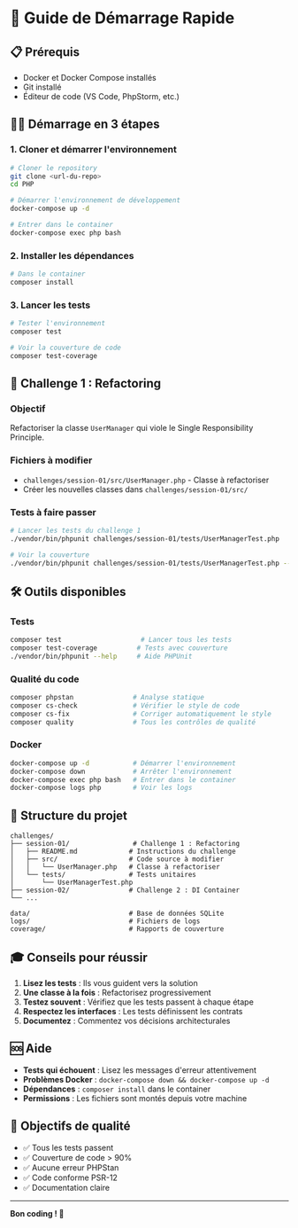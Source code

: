 # 🚀 Guide de Démarrage Rapide

## 📋 Prérequis

- Docker et Docker Compose installés
- Git installé
- Éditeur de code (VS Code, PhpStorm, etc.)

## 🏃‍♂️ Démarrage en 3 étapes

### 1. Cloner et démarrer l'environnement

```bash
# Cloner le repository
git clone <url-du-repo>
cd PHP

# Démarrer l'environnement de développement
docker-compose up -d

# Entrer dans le container
docker-compose exec php bash
```

### 2. Installer les dépendances

```bash
# Dans le container
composer install
```

### 3. Lancer les tests

```bash
# Tester l'environnement
composer test

# Voir la couverture de code
composer test-coverage
```

## 🎯 Challenge 1 : Refactoring

### Objectif
Refactoriser la classe `UserManager` qui viole le Single Responsibility Principle.

### Fichiers à modifier
- `challenges/session-01/src/UserManager.php` - Classe à refactoriser
- Créer les nouvelles classes dans `challenges/session-01/src/`

### Tests à faire passer
```bash
# Lancer les tests du challenge 1
./vendor/bin/phpunit challenges/session-01/tests/UserManagerTest.php

# Voir la couverture
./vendor/bin/phpunit challenges/session-01/tests/UserManagerTest.php --coverage-html coverage
```

## 🛠️ Outils disponibles

### Tests
```bash
composer test                    # Lancer tous les tests
composer test-coverage          # Tests avec couverture
./vendor/bin/phpunit --help     # Aide PHPUnit
```

### Qualité du code
```bash
composer phpstan               # Analyse statique
composer cs-check              # Vérifier le style de code
composer cs-fix                # Corriger automatiquement le style
composer quality               # Tous les contrôles de qualité
```

### Docker
```bash
docker-compose up -d           # Démarrer l'environnement
docker-compose down            # Arrêter l'environnement
docker-compose exec php bash   # Entrer dans le container
docker-compose logs php        # Voir les logs
```

## 📁 Structure du projet

```
challenges/
├── session-01/                # Challenge 1 : Refactoring
│   ├── README.md             # Instructions du challenge
│   ├── src/                  # Code source à modifier
│   │   └── UserManager.php   # Classe à refactoriser
│   └── tests/                # Tests unitaires
│       └── UserManagerTest.php
├── session-02/               # Challenge 2 : DI Container
└── ...

data/                         # Base de données SQLite
logs/                         # Fichiers de logs
coverage/                     # Rapports de couverture
```

## 🎓 Conseils pour réussir

1. **Lisez les tests** : Ils vous guident vers la solution
2. **Une classe à la fois** : Refactorisez progressivement
3. **Testez souvent** : Vérifiez que les tests passent à chaque étape
4. **Respectez les interfaces** : Les tests définissent les contrats
5. **Documentez** : Commentez vos décisions architecturales

## 🆘 Aide

- **Tests qui échouent** : Lisez les messages d'erreur attentivement
- **Problèmes Docker** : `docker-compose down && docker-compose up -d`
- **Dépendances** : `composer install` dans le container
- **Permissions** : Les fichiers sont montés depuis votre machine

## 🎯 Objectifs de qualité

- ✅ Tous les tests passent
- ✅ Couverture de code > 90%
- ✅ Aucune erreur PHPStan
- ✅ Code conforme PSR-12
- ✅ Documentation claire

---

**Bon coding ! 🚀**

